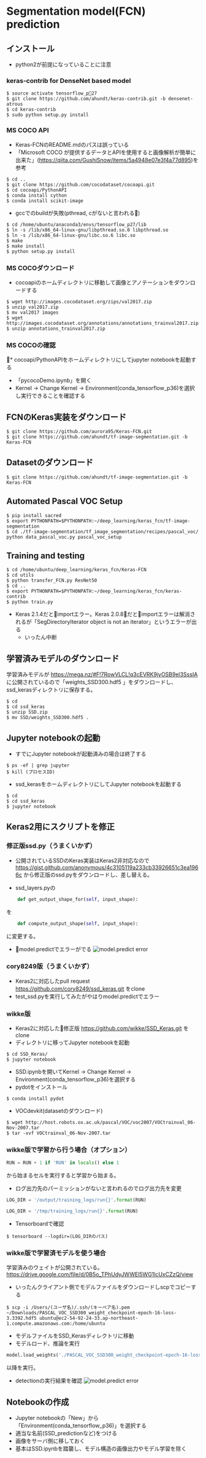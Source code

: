 # Segmentation model(FCN) prediction

## インストール
* python2が前提になっていることに注意
### keras-contrib for DenseNet based model
```shell
$ source activate tensorflow_p27
$ git clone https://github.com/ahundt/keras-contrib.git -b densenet-atrous
$ cd keras-contrib
$ sudo python setup.py install
```

### MS COCO API
* Keras-FCNのREADME.mdのパスは誤っている
* 「Microsoft COCO が提供するデータとAPIを使用すると画像解析が簡単に出来た」(https://qiita.com/GushiSnow/items/5a4948e07e3f4a77d895)を参考
```shell
$ cd ..
$ git clone https://github.com/cocodataset/cocoapi.git
$ cd cocoapi/PythonAPI
$ conda install cython
$ conda install scikit-image
```
* gccでのbuildが失敗(pthread, cがないと言われる)
```shell
$ cd /home/ubuntu/anaconda3/envs/tensorflow_p27/lib
$ ln -s /lib/x86_64-linux-gnu/libpthread.so.0 libpthread.so
$ ln -s /lib/x86_64-linux-gnu/libc.so.6 libc.so
$ make
$ make install
$ python setup.py install
```

### MS COCOダウンロード
* cocoapiのホームディレクトリに移動して画像とアノテーションをダウンロードする
```shell
$ wget http://images.cocodataset.org/zips/val2017.zip
$ unzip val2017.zip
$ mv val2017 images
$ wget http://images.cocodataset.org/annotations/annotations_trainval2017.zip
$ unzip annotations_trainval2017.zip
```

### MS COCOの確認
* cocoapi/PythonAPIをホームディレクトリにしてjupyter notebookを起動する
* 「pycocoDemo.ipynb」を開く
* Kernel -> Change Kernel -> Environment(conda_tensorflow_p36)を選択し実行できることを確認する

## FCNのKeras実装をダウンロード
```shell
$ git clone https://github.com/aurora95/Keras-FCN.git
$ git clone https://github.com/ahundt/tf-image-segmentation.git -b Keras-FCN
```

## Datasetのダウンロード
```shell
$ git clone https://github.com/ahundt/tf-image-segmentation.git -b Keras-FCN
```

## Automated Pascal VOC Setup
```shell
$ pip install sacred
$ export PYTHONPATH=$PYTHONPATH:~/deep_learning/keras_fcn/tf-image-segmentation
$ cd ./tf-image-segmentation/tf_image_segmentation/recipes/pascal_voc/
python data_pascal_voc.py pascal_voc_setup
```

## Training and testing
```shell
$ cd /home/ubuntu/deep_learning/keras_fcn/Keras-FCN
$ cd utils
$ python transfer_FCN.py ResNet50
$ cd ..
$ export PYTHONPATH=$PYTHONPATH:~/deep_learning/keras_fcn/keras-contrib
$ python train.py
```
* Keras 2.1.4だとimportエラー。Keras 2.0.8だとimportエラーは解消されるが「SegDirectoryIterator object is not an iterator」というエラーが出る
  * いったん中断


## 学習済みモデルのダウンロード
学習済みモデルが
https://mega.nz/#F!7RowVLCL!q3cEVRK9jyOSB9el3SssIA
に公開されているので「weights_SSD300.hdf5
」をダウンロードし、ssd_kerasディレクトリに保存する。
```shell
$ cd
$ cd ssd_keras
$ unzip SSD.zip
$ mv SSD/weights_SSD300.hdf5 .
```
## Jupyter notebookの起動

* すでにJupyter notebookが起動済みの場合は終了する
```shell
$ ps -ef | grep jupyter
$ kill (プロセスID)
```

* ssd_kerasをホームディレクトリにしてJupyter notebookを起動する
```shell
$ cd
$ cd ssd_keras
$ jupyter notebook
```

## Keras2用にスクリプトを修正
### 修正版ssd.py（うまくいかず）
* 公開されているSSDのKeras実装はKeras2非対応なので
https://gist.github.com/anonymous/4c3105119a233cb33926651c3ea1966c
から修正版のssd.pyをダウンロードし、差し替える。

* ssd_layers.pyの
```python
    def get_output_shape_for(self, input_shape):
```
を
```python
    def compute_output_shape(self, input_shape):
```
に変更する。

* model.predictでエラーがでる
![model.predict error](./pics/01_ssd_model_predict_error.png)

### cory8249版（うまくいかず）
* Keras2に対応したpull request
https://github.com/cory8249/ssd_keras.git
をclone
* test_ssd.pyを実行してみたがやはりmodel.predictでエラー

### wikke版
* Keras2に対応した修正版
https://github.com/wikke/SSD_Keras.git
をclone
* ディレクトリに移ってJupyter notebookを起動
```shell
$ cd SSD_Keras/
$ jupyter notebook
```
* SSD.ipynbを開いてKernel -> Change Kernel -> Environment(conda_tensorflow_p36)を選択する
* pydotをインストール
```shell
$ conda install pydot
```
* VOCdevkit(datasetのダウンロード)
```shell
$ wget http://host.robots.ox.ac.uk/pascal/VOC/voc2007/VOCtrainval_06-Nov-2007.tar
$ tar -xvf VOCtrainval_06-Nov-2007.tar
```
### wikke版で学習から行う場合（オプション）
```python
RUN = RUN + 1 if 'RUN' in locals() else 1
```
から始まるセルを実行すると学習から始まる。
* ログ出力先のパーミッションがないと言われるのでログ出力先を変更
```python
LOG_DIR = '/output/training_logs/run{}'.format(RUN)
```
```python
LOG_DIR = '/tmp/training_logs/run{}'.format(RUN)
```

* Tensorboardで確認
```shell
$ tensorboard --logdir=(LOG_DIRのパス)
```
### wikke版で学習済モデルを使う場合
学習済みのウェイトが公開されている。
https://drive.google.com/file/d/0B5o_TPhUdyJWWEl5WG1lcUxCZzQ/view
* いったんクライアント側でモデルファイルをダウンロードしscpでコピーする
```shell
$ scp -i /Users/(ユーザ名)/.ssh/(キーペア名).pem ~/Downloads/PASCAL_VOC_SSD300_weight_checkpoint-epoch-16-loss-3.3392.hdf5 ubuntu@ec2-54-92-24-33.ap-northeast-1.compute.amazonaws.com:/home/ubuntu
```
* モデルファイルをSSD_Kerasディレクトリに移動
* モデルロード、推論を実行
```python
model.load_weights('./PASCAL_VOC_SSD300_weight_checkpoint-epoch-16-loss-3.3392.hdf5', by_name=True)
```
以降を実行。
* detectionの実行結果を確認
![model.predict error](./pics/02_ssd_detection.png)

## Notebookの作成
* Jupyter notebookの「New」から「Environment(conda_tensorflow_p36)」を選択する
* 適当な名前(SSD_predictionなど)をつける
* 画像をサーバ側に移しておく
* 基本はSSD.ipynbを踏襲し、モデル構造の画像出力やモデル学習を除く


